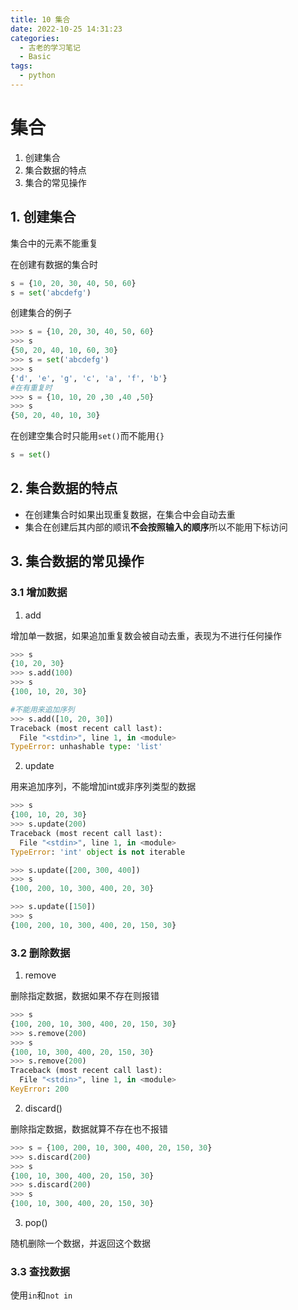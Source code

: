 ```yaml
---
title: 10 集合
date: 2022-10-25 14:31:23
categories:
  - 古老的学习笔记
  - Basic
tags: 
  - python
---
```

# 集合

1. 创建集合
2. 集合数据的特点
3. 集合的常见操作

## 1. 创建集合

集合中的元素不能重复

在创建有数据的集合时

```py
s = {10, 20, 30, 40, 50, 60}
s = set('abcdefg')
```

创建集合的例子

```py
>>> s = {10, 20, 30, 40, 50, 60}
>>> s
{50, 20, 40, 10, 60, 30}
>>> s = set('abcdefg')
>>> s
{'d', 'e', 'g', 'c', 'a', 'f', 'b'}
#在有重复时
>>> s = {10, 10, 20 ,30 ,40 ,50}
>>> s
{50, 20, 40, 10, 30}
```

在创建空集合时只能用`set()`而不能用`{}`

```py
s = set()
```

## 2. 集合数据的特点

+ 在创建集合时如果出现重复数据，在集合中会自动去重
+ 集合在创建后其内部的顺讯**不会按照输入的顺序**所以不能用下标访问

## 3. 集合数据的常见操作

### 3.1 增加数据

1. add

增加单一数据，如果追加重复数会被自动去重，表现为不进行任何操作

```py
>>> s
{10, 20, 30}
>>> s.add(100)
>>> s
{100, 10, 20, 30}

#不能用来追加序列
>>> s.add([10, 20, 30])
Traceback (most recent call last):
  File "<stdin>", line 1, in <module>
TypeError: unhashable type: 'list'
```

2. update

用来追加序列，不能增加int或非序列类型的数据

```py
>>> s
{100, 10, 20, 30}
>>> s.update(200)
Traceback (most recent call last):
  File "<stdin>", line 1, in <module>
TypeError: 'int' object is not iterable

>>> s.update([200, 300, 400])
>>> s
{100, 200, 10, 300, 400, 20, 30}

>>> s.update([150])
>>> s
{100, 200, 10, 300, 400, 20, 150, 30}
```

### 3.2 删除数据

1. remove

删除指定数据，数据如果不存在则报错

```py
>>> s
{100, 200, 10, 300, 400, 20, 150, 30}
>>> s.remove(200)
>>> s
{100, 10, 300, 400, 20, 150, 30}
>>> s.remove(200)
Traceback (most recent call last):
  File "<stdin>", line 1, in <module>
KeyError: 200
```



2. discard()

删除指定数据，数据就算不存在也不报错

```py
>>> s = {100, 200, 10, 300, 400, 20, 150, 30}
>>> s.discard(200)
>>> s
{100, 10, 300, 400, 20, 150, 30}
>>> s.discard(200)
>>> s
{100, 10, 300, 400, 20, 150, 30}
```

3. pop()

随机删除一个数据，并返回这个数据

### 3.3 查找数据

使用`in`和`not in`
